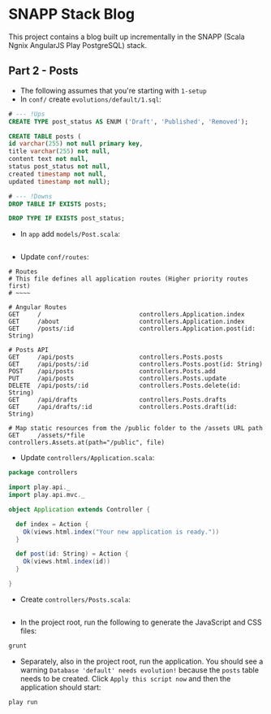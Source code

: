 # SNAPP Stack Blog

This project contains a blog built up incrementally in the SNAPP (Scala Ngnix AngularJS Play PostgreSQL) stack.

## Part 2 - Posts

* The following assumes that you're starting with `1-setup`
* In `conf/` create `evolutions/default/1.sql`:

```sql
# --- !Ups
CREATE TYPE post_status AS ENUM ('Draft', 'Published', 'Removed');

CREATE TABLE posts (
id varchar(255) not null primary key,
title varchar(255) not null,
content text not null,
status post_status not null,
created timestamp not null,
updated timestamp not null);

# --- !Downs
DROP TABLE IF EXISTS posts;

DROP TYPE IF EXISTS post_status;
```

* In `app` add `models/Post.scala`:

```scala

```

* Update `conf/routes`:

```
# Routes
# This file defines all application routes (Higher priority routes first)
# ~~~~

# Angular Routes
GET     /                           controllers.Application.index
GET     /about                      controllers.Application.index
GET     /posts/:id                  controllers.Application.post(id: String)

# Posts API
GET     /api/posts                  controllers.Posts.posts
GET     /api/posts/:id              controllers.Posts.post(id: String)
POST    /api/posts                  controllers.Posts.add
PUT     /api/posts                  controllers.Posts.update
DELETE  /api/posts/:id              controllers.Posts.delete(id: String)
GET     /api/drafts                 controllers.Posts.drafts
GET     /api/drafts/:id             controllers.Posts.draft(id: String)

# Map static resources from the /public folder to the /assets URL path
GET     /assets/*file               controllers.Assets.at(path="/public", file)
```

* Update `controllers/Application.scala`:

```scala
package controllers

import play.api._
import play.api.mvc._

object Application extends Controller {

  def index = Action {
    Ok(views.html.index("Your new application is ready."))
  }

  def post(id: String) = Action {
    Ok(views.html.index(id))
  }

}
```

* Create `controllers/Posts.scala`:

```scala

```

* In the project root, run the following to generate the JavaScript and CSS files:

```bash
grunt
```

* Separately, also in the project root, run the application. You should see a warning
`Database 'default' needs evolution!` because the `posts` table needs to be created. Click
`Apply this script now` and then the application should start:

```bash
play run
```